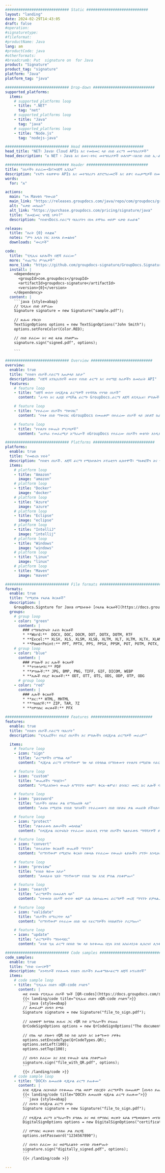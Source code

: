 ```yaml
---
############################# Static ############################
layout: "landing"
date: 2024-02-29T14:43:05
draft: false
#operation: 
#signaturetype: 
#fileformat: 
#productName: Java
lang: am
#productCode: java
#otherformats: 
#breadcrumb: Put  signature on  for Java
product: "Signature"
product_tag: "signature"
platform: "Java"
platform_tag: "java"

############################# Drop-down ############################
supported_platforms:
  items:
    # supported_platforms loop
    - title: ".NET"
      tag: "net"
    # supported_platforms loop
    - title: "Java"
      tag: "java"
    # supported_platforms loop
    - title: "Node.js"
      tag: "nodejs-java"

############################# Head ############################
head_title: "NET፣ Java፣ Cloud APIs እና የመስመር ላይ ሰነድ ፊርማ መተግበሪያዎች"
head_description: "ለ NET ፣ Java እና ደመና-ተኮር መተግበሪያዎች ሁሉንም-በአንድ ሰነድ ኢ-ፊርማ መፍትሄ ያግኙ። ቀላል የመጎተት እና የመጣል ባህሪን በመጠቀም የተለመዱ የሰነድ ቅርጸቶችን በመስመር ላይ ይፈርሙ"

############################# Header ############################
title: "ሰነዶችን ይፈርሙ<br>በጃቫ ኤፒአይ"
description: "የእኛን ተለዋዋጭ APIs እና መተግበሪያን ለፕሮግራመሮች እና ለዋና ተጠቃሚዎች በመጠቀም ዲጂታል ሰነዶችን እና ምስሎችን በማንኛውም መድረክ ላይ ይፈርሙ።"
words:
  for: "ለ"

actions:
  main: "ነጻ Maven ማውረድ"
  main_link: "https://releases.groupdocs.com/java/repo/com/groupdocs/groupdocs-signature/"
  alt: "ፍቃድ መስጠት"
  alt_link: "https://purchase.groupdocs.com/pricing/signature/java"
  title: "ለመጀመር ዝግጁ ነዎት?"
  description: "የቡድንDocs.የፊርማ ባህሪያትን በነጻ ይሞክሩ ወይም ፍቃድ ይጠይቁ"

release:
  title: "ስሪት {0} ተለቋል"
  notes: "ምን አዲስ ነገር እንዳለ ይመልከቱ"
  downloads: "ውርዶች"

code:
  title: "ፒዲኤፍ ፋይሎችን በጃቫ ይፈርሙ"
  more: "ተጨማሪ ምሳሌዎች"
  more_link: "https://github.com/groupdocs-signature/GroupDocs.Signature-for-Java"
  install: |
    <dependency>
      <groupId>com.groupdocs</groupId>
      <artifactId>groupdocs-signature</artifactId>
      <version>{0}</version>
    </dependency>
  content: |
    ```java {style=abap}  
    // ፒዲኤፍ ሰነድ ይምረጡ
    Signature signature = new Signature("sample.pdf");
    
    // ጽሑፍ ያቅርቡ
    TextSignOptions options = new TextSignOptions("John Smith");
    options.setForeColor(Color.RED);

    // ሰነድ ይፈርሙ እና ወደ ፋይል ያስቀምጡ
    signature.sign("signed.pdf", options);
    
    ```

############################# Overview ############################
overview:
  enable: true
  title: "የቡድን ሰነዶች.የፊርማ አጠቃላይ እይታ"
  description: "በጃቫ አፕሊኬሽኖች ውስጥ የሰነድ ፊርማ እና ተዛማጅ ስራዎችን ለመስራት API"
  features:
    # feature loop
    - title: "በጃቫ ውስጥ በዲጂታል ፊርማዎች የተሻሻሉ የንግድ ሰነዶች"
      content: "ፈጣን እና ሊበጅ የሚችል ፊርማ፡ GroupDocs.ፊርማ ለጃቫ ለፒዲኤፍ፣ ምስሎች እና የቢሮ ሰነዶች ሰፊ የዲጂታል ፊርማ አማራጮችን ይሰጣል። ጽሑፍ፣ ባርኮዶች፣ QR-codes፣ ዲጂታል ሰርተፊኬቶች፣ ስዕሎች ወይም የተደበቀ ሜታዳታ መጠቀም ይችላሉ። የሰነዱ ሂደት ፈጣን እና ቀልጣፋ ነው።"

    # feature loop
    - title: "የተፈረሙ ሰነዶችን ማቀናበር"
      content: "የላቀ ሰነድ ማቀናበር በGroupDocs በመጠቀም በተፈረሙ ሰነዶች ላይ ኃይለኛ ስራዎችን ያካትታል።ለጃቫ ፊርማ። የተለያዩ ጠቃሚ መስፈርቶችን በመጠቀም ወደ የንግድ ሰነዶች የተጨመሩ ፊርማዎችን መፈለግ እና ማረጋገጥ ይችላሉ። በተጨማሪም፣ ስለ ሰነዱ ዝርዝር መረጃ ማግኘት ወይም የገጾቹን ቅድመ እይታ ምስሎች ማግኘት ይችላሉ።"

    # feature loop
    - title: "የተለያዩ የውጤት ምርጫዎች"
      content: "ጠንካራ የመፈረሚያ አማራጮች በGroupDocs የተፈረሙ ሰነዶችን ውፅዓት እንዲያበጁ ያስችሉዎታል።ለጃቫ ፊርማ። በማንኛውም የሰነድ ገጽ ላይ ማንኛውንም ፊርማ በትክክል ማስቀመጥ እና መልክውን በተለያዩ መንገዶች ማዋቀር ይችላሉ. የጃቫ ኤፒአይ የተፈረሙ የንግድ ሰነዶችን በብዙ የሚደገፉ ቅርጸቶች ማስቀመጥን ይደግፋል እና በይለፍ ቃል ለመጠበቅ አማራጮችን ይሰጣል።"

############################# Platforms ############################
platforms:
  enable: true
  title: "የመድረክ ነፃነት"
  description: "የቡድን ሰነዶች. ለጃቫ ፊርማ የሚከተሉትን ኦፕሬቲንግ ሲስተሞች፣ ማዕቀፎችን እና የጥቅል አስተዳዳሪዎችን ይደግፋል"
  items:
    # platform loop
    - title: "Amazon"
      image: "amazon"
    # platform loop
    - title: "Docker"
      image: "docker"
    # platform loop
    - title: "Azure"
      image: "azure"
    # platform loop
    - title: "Eclipse"
      image: "eclipse"
    # platform loop
    - title: "IntelliJ"
      image: "intellij"
    # platform loop
    - title: "Windows"
      image: "windows"
    # platform loop
    - title: "Linux"
      image: "linux"
    # platform loop
    - title: "Maven"
      image: "maven"

############################# File formats ############################
formats:
  enable: true
  title: "የሚደገፉ የፋይል ቅርጸቶች"
  description: |
    GroupDocs.Signture for Java በሚከተሉት [የፋይል ቅርጸቶች](https://docs.groupdocs.com/signature/java/supported-document-formats/) ስራዎችን ይደግፋል።
  groups:
    # group loop
    - color: "green"
      content: |
        ### የማይክሮሶፍት ኦፊስ ቅርጸቶች
        * **Word:**  DOCX, DOC, DOCM, DOT, DOTX, DOTM, RTF
        * **Excel:** XLSX, XLS, XLSM, XLSB, XLTM, XLT, XLTM, XLTX, XLAM, SXC, SpreadsheetML
        * **PowerPoint:** PPT, PPTX, PPS, PPSX, PPSM, POT, POTM, POTX, PPTM
    # group loop
    - color: "blue"
      content: |
        ### ምስሎች እና ሌሎች ቅርጸቶች
        * **ተንቀሳቃሽ:** PDF
        * **ምስሎች:** JPG, BMP, PNG, TIFF, GIF, DICOM, WEBP
        * **ሌሎች የቢሮ ቅርጸቶች:** ODT, OTT, OTS, ODS, ODP, OTP, ODG
      # group loop
    - color: "red"
      content: |
        ### ሌሎች ቅርጸቶች
        * **ድር:** HTML, MHTML
        * **ማህደሮች:** ZIP, TAR, 7Z
        * **የምስክር ወረቀቶች:** PFX

############################# Features ############################
features:
  enable: true
  title: "የቡድን ሰነዶች.የፊርማ ባህሪያት"
  description: "ፒዲኤፎችን፣ የቢሮ ሰነዶችን እና ምስሎችን በዲጂታል ፊርማዎች መፈረም"

  items:
    # feature loop
    - icon: "sign"
      title: "ፊርማዎችን በማከል ላይ"
      content: "ዲጂታል ፊርማ በማንኛውም ገጽ ላይ በትክክል በማስቀመጥ የተለያዩ የሚደገፉ የፊርማ ዓይነቶችን በመጠቀም ሰነድ ይፈርሙ።"

    # feature loop
    - icon: "custom"
      title: "ውጤቶችን ማበጀት።"
      content: "የሚፈለገውን ውጤት ለማግኘት ቀለም፣ ቅርጸ-ቁምፊ፣ ድንበር፣ መዞር እና ሌሎች ባህሪያትን በማስተካከል የፊርማውን ገጽታ አብጅ።"

    # feature loop
    - icon: "password"
      title: "ሰነዶችን በይለፍ ቃል በማስጠበቅ ላይ"
      content: "ለብዙ የሚደገፉ የሰነድ ዓይነቶች፣ የተፈረመውን ሰነድ በይለፍ ቃል መጠበቅ ይችላሉ።"

    # feature loop
    - icon: "protect"
      title: "ያልተፈቀዱ ለውጦችን መከላከል"
      content: "በዲጂታል ሰርተፍኬት የተፈረሙ አስፈላጊ የንግድ ሰነዶችን ካልተፈቀዱ ማሻሻያዎች ይጠብቁ።"

    # feature loop
    - icon: "convert"
      title: "በተፈለገው ቅርጸቶች ውጤቶች ማግኘት"
      content: "በማንኛውም የሚደገፍ ቅርጸት በቀላሉ የተፈረሙ የውጤት ፋይሎችን ያግኙ። እንዲሁም የ MS Word ሰነዶችን ያለምንም ጥረት ወደ ፒዲኤፍ መለወጥ ይችላሉ።"

    # feature loop
    - icon: "preview"
      title: "የሰነድ ቅድመ እይታ"
      content: "ለወደፊቱ ሂደት ማንኛውንም የሰነድ ገጽ እንደ ምስል ያስቀምጡ።"

    # feature loop
    - icon: "search"
      title: "ፊርማዎችን በመፈለግ ላይ"
      content: "በተወሰኑ ሰነዶች ውስጥ ቀደም ሲል ስለተጨመሩ ፊርማዎች መረጃ ማግኘት ይቻላል."

    # feature loop
    - icon: "validate"
      title: "ሰነዶችን በማረጋገጥ ላይ"
      content: "በማንኛውም የተፈረመ ሰነድ ላይ የፊርማዎችን ትክክለኛነት ያረጋግጡ።"

    # feature loop
    - icon: "update"
      title: "ፊርማዎችን ማስተዳደር"
      content: "አንድ ጊዜ ፊርማ በሰነድ ገጽ ላይ ከተቀመጠ በኋላ እንደ አስፈላጊነቱ ሊሰረዝ፣ ሊንቀሳቀስ ወይም ሊዘመን ይችላል።"

############################# Code samples ############################
code_samples:
  enable: true
  title: "የኮድ ናሙናዎች"
  description: "አንዳንዶች የተለመዱ የቡድን ሰነዶችን ይጠቀማሉ።ፊርማ ለጃቫ ኦፕሬሽኖች"
  items:
    # code sample loop
    - title: "ፒዲኤፍ ሰነድን በQR-code ያሳድጉ"
      content: |
        ወደ ተወሰኑ የፒዲኤፍ ሰነዶች ገጾች [QR-codes](https://docs.groupdocs.com/signature/java/esign-document-with-qr-code-signature/) በማከል የንግድ ሂደቶችን ማሻሻል ጠቃሚ ሊሆን ይችላል። የቡድን ሰነዶችን በመጠቀም የQR ኮድ እንዴት ማከል እንደሚቻል የሚያሳይ ምሳሌ አለ።ለጃቫ ፊርማ።
        {{< landing/code title="ፒዲኤፍ ሰነድን በQR-code ያሳድጉ">}}
        ```java {style=abap}
        // ለመፈረም ሰነዱን ይጫኑ
        Signature signature = new Signature("file_to_sign.pdf");
        
        // አስቀድሞ ከተገለጸ ጽሑፍ ጋር የQR ኮድ አማራጮችን ይፍጠሩ
        QrCodeSignOptions options = new QrCodeSignOptions("The document is approved by John Smith");
        
        // በገጹ ላይ ያለውን የQR ኮድ ኮድ አይነት እና አቀማመጥ ያዋቅሩ
        options.setEncodeType(QrCodeTypes.QR);
        options.setLeft(100);
        options.setTop(100);

        // ሰነዱን ይፈርሙ እና እንደ የውጤት ፋይል ያስቀምጡት
        signature.sign("file_with_QR.pdf", options);
        ```
        {{< /landing/code >}}
    # code sample loop
    - title: "DOCXን ለመጠበቅ ዲጂታል ፊርማ ይጠቀሙ"
      content: |
        እንደ ዲጂታል ሰርተፍኬት የተቀመጡ የግል ወይም የድርጅት ፊርማዎችን በመጠቀም [ሰነዱን ይጠብቁ](https://docs.groupdocs.com/signature/java/esign-document-with-digital-signature/) ይችላሉ። በሰርቲፊኬት የተያዙ ሰነዶች ፊርማውን ሳያጠፉ ሊለወጡ አይችሉም።
        {{< landing/code title="DOCXን ለመጠበቅ ዲጂታል ፊርማ ይጠቀሙ">}}
        ```java {style=abap}   
        // ሰነዱን በዲጂታል ፊርማ ይጫኑ
        Signature signature = new Signature("file_to_sign.pdf");
        
        // የዲጂታል ፊርማ አማራጮችን ይግለጹ እና ወደ የምስክር ወረቀት ፋይል የሚወስደውን መንገድ ያቅርቡ
        DigitalSignOptions options = new DigitalSignOptions("certificate.pfx");

        // የምስክር ወረቀቱን የይለፍ ቃል ያዘጋጁ
        options.setPassword("1234567890");

        // ሰነዱን ይፈርሙ እና ወደሚፈልጉት መንገድ ያስቀምጡት
        signature.sign("digitally_signed.pdf", options);
        ```
        {{< /landing/code >}}

---
```

